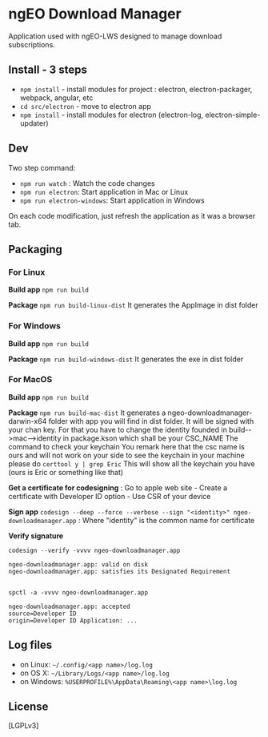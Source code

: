 # ngEO Download Manager

Application used with ngEO-LWS designed to manage download subscriptions.

## Install - 3 steps

* `npm install` - install modules for project : electron, electron-packager, webpack, angular, etc
* `cd src/electron` - move to electron app
* `npm install` - install modules for electron (electron-log, electron-simple-updater)

## Dev

Two step command:

* `npm run watch` : Watch the code changes
* `npm run electron`: Start application in Mac or Linux
* `npm run electron-windows`: Start application in Windows

On each code modification, just refresh the application as it was a browser tab.

## Packaging


### For Linux

**Build app** `npm run build`

**Package** `npm run build-linux-dist`
It generates the AppImage in dist folder

### For Windows

**Build app** `npm run build`

**Package** `npm run build-windows-dist`
It generates the exe in dist folder

### For MacOS

**Build app** `npm run build`

**Package** `npm run build-mac-dist`
It generates a ngeo-downloadmanager-darwin-x64 folder with app you will find in dist folder. It will be signed with your chan key. For that you have to change the identity founded in build-->mac-->identity in package.kson which shall be your CSC_NAME
The command to check your keychain 
You remark here that the csc name is ours and will not work on your side
to see the keychain in your machine please do
`certtool y | grep Eric`
This will show all the keychain you have (ours is Eric or something like that)

**Get a certificate for codesigning** : Go to apple web site - Create a certificate with Developer ID option - Use CSR of your device

**Sign app** `codesign --deep --force --verbose --sign "<identity>" ngeo-downloadmanager.app` : Where "identity" is the common name for certificate

**Verify signature**

```
codesign --verify -vvvv ngeo-downloadmanager.app

ngeo-downloadmanager.app: valid on disk
ngeo-downloadmanager.app: satisfies its Designated Requirement


spctl -a -vvvv ngeo-downloadmanager.app

ngeo-downloadmanager.app: accepted
source=Developer ID
origin=Developer ID Application: ...
```
## Log files

- on Linux: `~/.config/<app name>/log.log`
- on OS X: `~/Library/Logs/<app name>/log.log`
- on Windows: `%USERPROFILE%\AppData\Roaming\<app name>\log.log`

## License

[LGPLv3]
